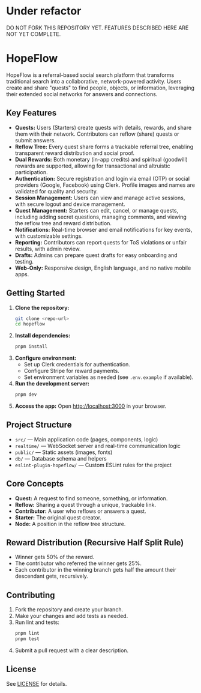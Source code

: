 # Under refactor
DO NOT FORK THIS REPOSITORY YET. FEATURES DESCRIBED HERE ARE NOT YET COMPLETE.

# HopeFlow

HopeFlow is a referral-based social search platform that transforms traditional
search into a collaborative, network-powered activity. Users create and share
"quests" to find people, objects, or information, leveraging their extended
social networks for answers and connections.

## Key Features

- **Quests:** Users (Starters) create quests with details, rewards, and share
  them with their network. Contributors can reflow (share) quests or submit
  answers.
- **Reflow Tree:** Every quest share forms a trackable referral tree, enabling
  transparent reward distribution and social proof.
- **Dual Rewards:** Both monetary (in-app credits) and spiritual (goodwill)
  rewards are supported, allowing for transactional and altruistic
  participation.
- **Authentication:** Secure registration and login via email (OTP) or social
  providers (Google, Facebook) using Clerk. Profile images and names are
  validated for quality and security.
- **Session Management:** Users can view and manage active sessions, with secure
  logout and device management.
- **Quest Management:** Starters can edit, cancel, or manage quests, including
  adding secret questions, managing comments, and viewing the reflow tree and
  reward distribution.
- **Notifications:** Real-time browser and email notifications for key events,
  with customizable settings.
- **Reporting:** Contributors can report quests for ToS violations or unfair
  results, with admin review.
- **Drafts:** Admins can prepare quest drafts for easy onboarding and testing.
- **Web-Only:** Responsive design, English language, and no native mobile apps.

## Getting Started

1. **Clone the repository:**
   ```bash
   git clone <repo-url>
   cd hopeflow
   ```
2. **Install dependencies:**
   ```bash
   pnpm install
   ```
3. **Configure environment:**
   - Set up Clerk credentials for authentication.
   - Configure Stripe for reward payments.
   - Set environment variables as needed (see `.env.example` if available).
4. **Run the development server:**
   ```bash
   pnpm dev
   ```
5. **Access the app:** Open [http://localhost:3000](http://localhost:3000) in
   your browser.

## Project Structure

- `src/` — Main application code (pages, components, logic)
- `realtime/` — WebSocket server and real-time communication logic
- `public/` — Static assets (images, fonts)
- `db/` — Database schema and helpers
- `eslint-plugin-hopeflow/` — Custom ESLint rules for the project

## Core Concepts

- **Quest:** A request to find someone, something, or information.
- **Reflow:** Sharing a quest through a unique, trackable link.
- **Contributor:** A user who reflows or answers a quest.
- **Starter:** The original quest creator.
- **Node:** A position in the reflow tree structure.

## Reward Distribution (Recursive Half Split Rule)

- Winner gets 50% of the reward.
- The contributor who referred the winner gets 25%.
- Each contributor in the winning branch gets half the amount their descendant
  gets, recursively.

## Contributing

1. Fork the repository and create your branch.
2. Make your changes and add tests as needed.
3. Run lint and tests:
   ```bash
   pnpm lint
   pnpm test
   ```
4. Submit a pull request with a clear description.

## License

See [LICENSE](LICENSE) for details.